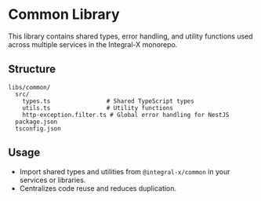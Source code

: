 # Common Library

This library contains shared types, error handling, and utility functions used across multiple services in the Integral-X monorepo.

## Structure

```
libs/common/
  src/
    types.ts                # Shared TypeScript types
    utils.ts                # Utility functions
    http-exception.filter.ts # Global error handling for NestJS
  package.json
  tsconfig.json
```

## Usage
- Import shared types and utilities from `@integral-x/common` in your services or libraries.
- Centralizes code reuse and reduces duplication. 